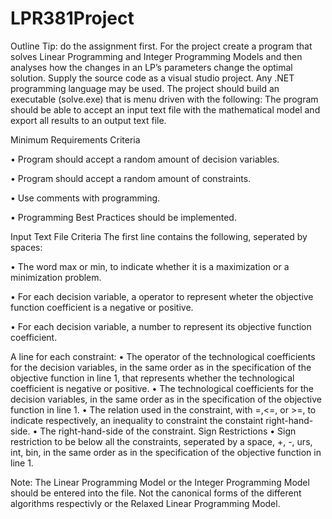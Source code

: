 # LPR381Project
Outline
Tip: do the assignment first.
For the project create a program that solves Linear Programming and Integer Programming Models
and then analyses how the changes in an LP’s parameters change the optimal solution.
Supply the source code as a visual studio project. Any .NET programming language may be used. The
project should build an executable (solve.exe) that is menu driven with the following:
The program should be able to accept an input text file with the mathematical model and export all
results to an output text file.

Minimum Requirements Criteria

• Program should accept a random amount of decision variables.

• Program should accept a random amount of constraints.

• Use comments with programming.

• Programming Best Practices should be implemented.

Input Text File Criteria
The first line contains the following, seperated by spaces:

• The word max or min, to indicate whether it is a maximization or a minimization problem.

• For each decision variable, a operator to represent wheter the objective function coefficient is a
negative or positive.

• For each decision variable, a number to represent its objective function coefficient.

A line for each constraint:
• The operator of the technological coefficients for the decision variables, in the same order as in
the specification of the objective function in line 1, that represents whether the technological
coefficient is negative or positive.
• The technological coefficients for the decision variables, in the same order as in the specification
of the objective function in line 1.
• The relation used in the constraint, with =,<=, or >=, to indicate respectively, an inequality to
constraint the constaint right-hand-side.
• The right-hand-side of the constraint.
Sign Restrictions
• Sign restriction to be below all the constraints, seperated by a space, +, -, urs, int, bin, in the
same order as in the specification of the objective function in line 1.

Note: The Linear Programming Model or the Integer Programming Model should be entered into the
file. Not the canonical forms of the different algorithms respectivly or the Relaxed Linear
Programming Model.
